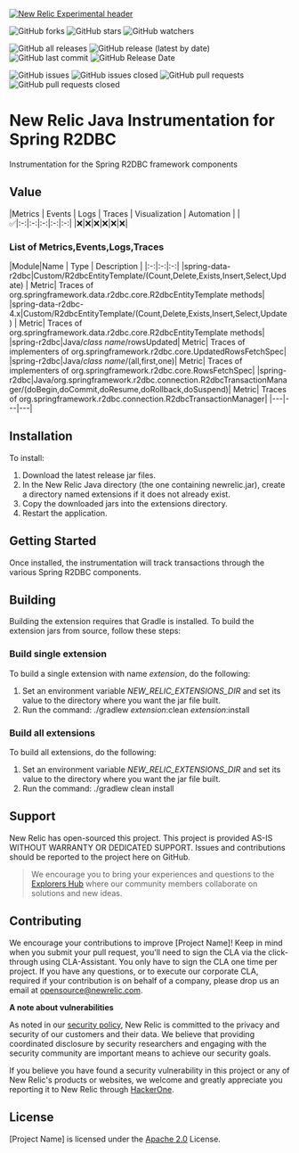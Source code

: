 [![New Relic Experimental header](https://github.com/newrelic/opensource-website/raw/master/src/images/categories/Experimental.png)](https://opensource.newrelic.com/oss-category/#new-relic-experimental)


![GitHub forks](https://img.shields.io/github/forks/newrelic-experimental/newrelic-java-spring-r2dbc?style=social)
![GitHub stars](https://img.shields.io/github/stars/newrelic-experimental/newrelic-java-spring-r2dbc?style=social)
![GitHub watchers](https://img.shields.io/github/watchers/newrelic-experimental/newrelic-java-spring-r2dbc?style=social)

![GitHub all releases](https://img.shields.io/github/downloads/newrelic-experimental/newrelic-java-spring-r2dbc/total)
![GitHub release (latest by date)](https://img.shields.io/github/v/release/newrelic-experimental/newrelic-java-spring-r2dbc)
![GitHub last commit](https://img.shields.io/github/last-commit/newrelic-experimental/newrelic-java-spring-r2dbc)
![GitHub Release Date](https://img.shields.io/github/release-date/newrelic-experimental/newrelic-java-spring-r2dbc)


![GitHub issues](https://img.shields.io/github/issues/newrelic-experimental/newrelic-java-spring-r2dbc)
![GitHub issues closed](https://img.shields.io/github/issues-closed/newrelic-experimental/newrelic-java-spring-r2dbc)
![GitHub pull requests](https://img.shields.io/github/issues-pr/newrelic-experimental/newrelic-java-spring-r2dbc)
![GitHub pull requests closed](https://img.shields.io/github/issues-pr-closed/newrelic-experimental/newrelic-java-spring-r2dbc)


# New Relic Java Instrumentation for Spring R2DBC

Instrumentation for the Spring R2DBC framework components

## Value

|Metrics | Events | Logs | Traces | Visualization | Automation |
|:white_check_mark:|:-:|:-:|:-:|:-:|:-:|
|:x:|:x:|:x:|:x:|:x:|:x:|

### List of Metrics,Events,Logs,Traces
|Module|Name | Type | Description |
|:-:|:-:|:-:|
|spring-data-r2dbc|Custom/R2dbcEntityTemplate/(Count,Delete,Exists,Insert,Select,Update) | Metric| Traces of org.springframework.data.r2dbc.core.R2dbcEntityTemplate methods|
|spring-data-r2dbc-4.x|Custom/R2dbcEntityTemplate/(Count,Delete,Exists,Insert,Select,Update) | Metric| Traces of org.springframework.data.r2dbc.core.R2dbcEntityTemplate methods|
|spring-r2dbc|Java/*class name*/rowsUpdated| Metric| Traces of implementers of org.springframework.r2dbc.core.UpdatedRowsFetchSpec|
|spring-r2dbc|Java/*class name*/(all,first,one)| Metric| Traces of implementers of org.springframework.r2dbc.core.RowsFetchSpec|
|spring-r2dbc|Java/org.springframework.r2dbc.connection.R2dbcTransactionManager/(doBegin,doCommit,doResume,doRollback,doSuspend)| Metric| Traces of org.springframework.r2dbc.connection.R2dbcTransactionManager|
|---|---|---|


## Installation

To install:

1. Download the latest release jar files.   
2. In the New Relic Java directory (the one containing newrelic.jar), create a directory named extensions if it does not already exist.
3. Copy the downloaded jars into the extensions directory.
4. Restart the application.

## Getting Started

Once installed, the instrumentation will track transactions through the various Spring R2DBC components.

## Building

Building the extension requires that Gradle is installed.
To build the extension jars from source, follow these steps:
### Build single extension
To build a single extension with name *extension*, do the following:
1. Set an environment variable *NEW_RELIC_EXTENSIONS_DIR* and set its value to the directory where you want the jar file built.
2. Run the command: ./gradlew *extension*:clean *extension*:install
### Build all extensions
To build all extensions, do the following:
1. Set an environment variable *NEW_RELIC_EXTENSIONS_DIR* and set its value to the directory where you want the jar file built.
2. Run the command: ./gradlew clean install

## Support

New Relic has open-sourced this project. This project is provided AS-IS WITHOUT WARRANTY OR DEDICATED SUPPORT. Issues and contributions should be reported to the project here on GitHub.

>We encourage you to bring your experiences and questions to the [Explorers Hub](https://discuss.newrelic.com) where our community members collaborate on solutions and new ideas.

## Contributing

We encourage your contributions to improve [Project Name]! Keep in mind when you submit your pull request, you'll need to sign the CLA via the click-through using CLA-Assistant. You only have to sign the CLA one time per project. If you have any questions, or to execute our corporate CLA, required if your contribution is on behalf of a company, please drop us an email at opensource@newrelic.com.

**A note about vulnerabilities**

As noted in our [security policy](../../security/policy), New Relic is committed to the privacy and security of our customers and their data. We believe that providing coordinated disclosure by security researchers and engaging with the security community are important means to achieve our security goals.

If you believe you have found a security vulnerability in this project or any of New Relic's products or websites, we welcome and greatly appreciate you reporting it to New Relic through [HackerOne](https://hackerone.com/newrelic).

## License

[Project Name] is licensed under the [Apache 2.0](http://apache.org/licenses/LICENSE-2.0.txt) License.

